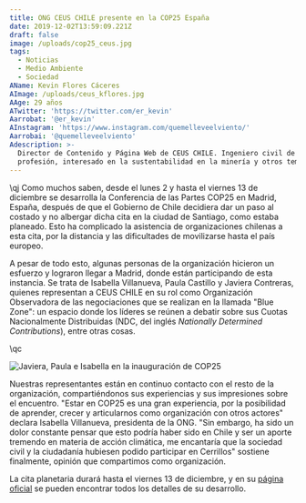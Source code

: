 ```yaml
---
title: ONG CEUS CHILE presente en la COP25 España
date: 2019-12-02T13:59:09.221Z
draft: false
image: /uploads/cop25_ceus.jpg
tags:
  - Noticias
  - Medio Ambiente
  - Sociedad
AName: Kevin Flores Cáceres
AImage: /uploads/ceus_kflores.jpg
AAge: 29 años
ATwitter: 'https://twitter.com/er_kevin'
Aarrobat: '@er_kevin'
AInstagram: 'https://www.instagram.com/quemelleveelviento/'
Aarrobai: '@quemelleveelviento'
Adescription: >-
  Director de Contenido y Página Web de CEUS CHILE. Ingeniero civil de minas de
  profesión, interesado en la sustentabilidad en la minería y otros temas.
---
```

\qj Como muchos saben, desde el lunes 2 y hasta el viernes 13 de diciembre se desarrolla la Conferencia de las Partes COP25 en Madrid, España, después de que el Gobierno de Chile decidiera dar un paso al costado y no albergar dicha cita en la ciudad de Santiago, como estaba planeado. Esto ha complicado la asistencia de organizaciones chilenas a esta cita, por la distancia y las dificultades de movilizarse hasta el país europeo.

A pesar de todo esto, algunas personas de la organización hicieron un esfuerzo y lograron llegar a Madrid, donde están participando de esta instancia. Se trata de Isabella Villanueva, Paula Castillo y Javiera Contreras, quienes representan a CEUS CHILE en su rol como Organización Observadora de las negociaciones que se realizan en la llamada "Blue Zone": un espacio donde los líderes se reúnen a debatir sobre sus Cuotas Nacionalmente Distribuidas (NDC, del inglés _Nationally Determined Contributions_), entre otras cosas.

\qc

![Javiera, Paula e Isabella en la inauguración de COP25](/uploads/participantes-ceus.jpeg "Javiera, Paula e Isabella en la inauguración de COP25")

Nuestras representantes están en continuo contacto con el resto de la organización, compartiéndonos sus experiencias y sus impresiones sobre el encuentro. "Estar en COP25 es una gran experiencia, por la posibilidad de aprender, crecer y articularnos como organización con otros actores" declara Isabella Villanueva, presidenta de la ONG. "Sin embargo, ha sido un dolor constante pensar que esto podría haber sido en Chile y ser un aporte tremendo en materia de acción climática, me encantaría que la sociedad civil y la ciudadanía hubiesen podido participar en Cerrillos" sostiene finalmente, opinión que compartimos como organización.

La cita planetaria durará hasta el viernes 13 de diciembre, y en su [página oficial](https://unfccc.int/cop25) se pueden encontrar todos los detalles de su desarrollo.
